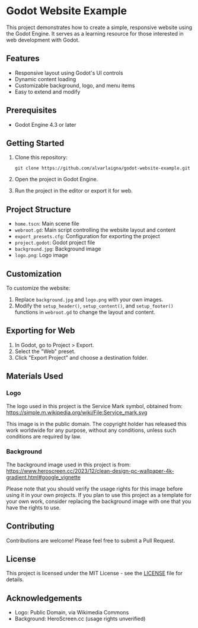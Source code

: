 # Godot Website Example

This project demonstrates how to create a simple, responsive website using the Godot Engine. It serves as a learning resource for those interested in web development with Godot.

## Features

- Responsive layout using Godot's UI controls
- Dynamic content loading
- Customizable background, logo, and menu items
- Easy to extend and modify

## Prerequisites

- Godot Engine 4.3 or later

## Getting Started

1. Clone this repository:

   ```
   git clone https://github.com/alvarlaigna/godot-website-example.git
   ```

2. Open the project in Godot Engine.

3. Run the project in the editor or export it for web.

## Project Structure

- `home.tscn`: Main scene file
- `webroot.gd`: Main script controlling the website layout and content
- `export_presets.cfg`: Configuration for exporting the project
- `project.godot`: Godot project file
- `background.jpg`: Background image
- `logo.png`: Logo image

## Customization

To customize the website:

1. Replace `background.jpg` and `logo.png` with your own images.
2. Modify the `setup_header()`, `setup_content()`, and `setup_footer()` functions in `webroot.gd` to change the layout and content.

## Exporting for Web

1. In Godot, go to Project > Export.
2. Select the "Web" preset.
3. Click "Export Project" and choose a destination folder.

## Materials Used

### Logo

The logo used in this project is the Service Mark symbol, obtained from:
https://simple.m.wikipedia.org/wiki/File:Service_mark.svg

This image is in the public domain. The copyright holder has released this work worldwide for any purpose, without any conditions, unless such conditions are required by law.

### Background

The background image used in this project is from:
https://www.heroscreen.cc/2023/12/clean-design-pc-wallpaper-4k-gradient.html#google_vignette

Please note that you should verify the usage rights for this image before using it in your own projects. If you plan to use this project as a template for your own work, consider replacing the background image with one that you have the rights to use.

## Contributing

Contributions are welcome! Please feel free to submit a Pull Request.

## License

This project is licensed under the MIT License - see the [LICENSE](LICENSE) file for details.

## Acknowledgements

- Logo: Public Domain, via Wikimedia Commons
- Background: HeroScreen.cc (usage rights unverified)
